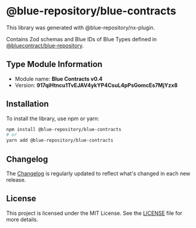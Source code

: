 # @blue-repository/blue-contracts

This library was generated with @blue-repository/nx-plugin.

Contains Zod schemas and Blue IDs of Blue Types defined in [@bluecontract/blue-repository](https://github.com/bluecontract/blue-repository).

## Type Module Information

- Module name: **Blue Contracts v0.4**
- Version: **917qiHtncu1TvEJAV4ykYP4CsuL4pPsGomcEs7MjYzx8**

## Installation

To install the library, use npm or yarn:

```bash
npm install @blue-repository/blue-contracts
# or
yarn add @blue-repository/blue-contracts
```

## Changelog

The [Changelog](https://github.com/bluecontract/blue-repository-js/blob/main/libs/blue-contracts/CHANGELOG.md) is regularly updated to reflect what's changed in each new release.

## License

This project is licensed under the MIT License. See the [LICENSE](LICENSE) file for more details.
